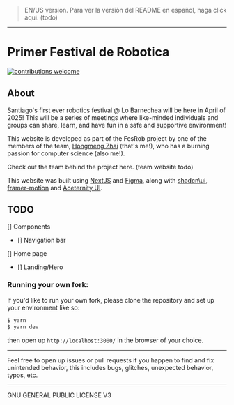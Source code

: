 > EN/US version. Para ver la versiòn del README en español, haga click aquì. (todo)

---

# Primer Festival de Robotica

[![contributions welcome](https://img.shields.io/badge/contributions-welcome-brightgreen.svg?style=flat)](https://github.com/Zhai90/festival-robotica/issues)

## About

Santiago's first ever robotics festival @ Lo Barnechea will be here in April of 2025! This will be a series of meetings where like-minded individuals and groups can share, learn, and have fun in a safe and supportive environment!

This website is developed as part of the FesRob project by one of the members of the team, [Hongmeng Zhai](https://github.com/Zhai90/) (that's me!), who has a burning passion for computer science (also me!).

Check out the team behind the project here. (team website todo)

This website was built using [NextJS](https://nextjs.org) and [Figma](https://figma.com), along with [shadcn\ui](https://ui.shadcn.com), [framer-motion](https://www.framer.com/motion/) and [Aceternity UI](https://ui.aceternity.com/).

## TODO
[] Components
- [] Navigation bar

[] Home page
- [] Landing/Hero

### Running your own fork:

If you'd like to run your own fork, please clone the repository and set up your environment like so: 

```sh
$ yarn
$ yarn dev
```

then open up `http://localhost:3000/` in the browser of your choice.

---

Feel free to open up issues or pull requests if you happen to find and fix unintended behavior, this includes bugs, glitches, unexpected behavior, typos, etc.

---

GNU GENERAL PUBLIC LICENSE V3

